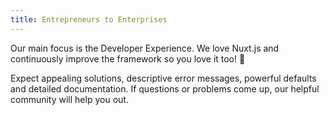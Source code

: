 ```yaml
---
title: Entrepreneurs to Enterprises
---
```

Our main focus is the Developer Experience. We love Nuxt.js and continuously improve the framework so you love it too! 💚

Expect appealing solutions, descriptive error messages, powerful defaults and detailed documentation. If questions or problems come up, our helpful community will help you out.
